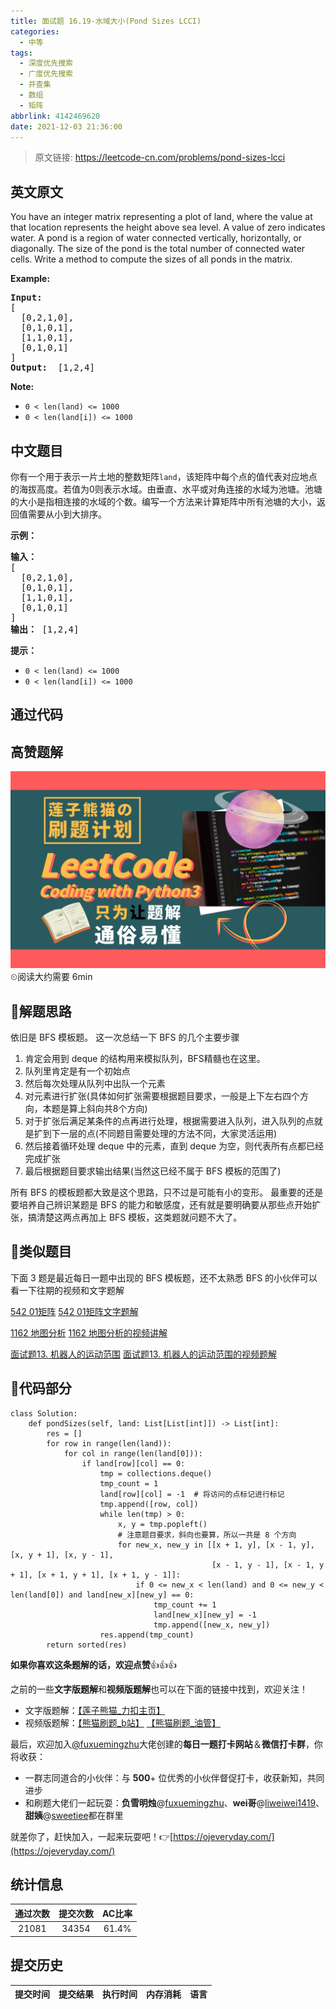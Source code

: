 ```yaml
---
title: 面试题 16.19-水域大小(Pond Sizes LCCI)
categories:
  - 中等
tags:
  - 深度优先搜索
  - 广度优先搜索
  - 并查集
  - 数组
  - 矩阵
abbrlink: 4142469620
date: 2021-12-03 21:36:00
---
```


> 原文链接: https://leetcode-cn.com/problems/pond-sizes-lcci


## 英文原文
<div><p>You have an integer matrix representing a plot of land, where the value at that loca&shy;tion represents the height above sea level. A value of zero indicates water. A pond is a region of water connected vertically, horizontally, or diagonally. The size of the pond is the total number of connected water cells. Write a method to compute the sizes of all ponds in the matrix.</p>

<p><strong>Example: </strong></p>

<pre>
<strong>Input: </strong>
[
  [0,2,1,0],
  [0,1,0,1],
  [1,1,0,1],
  [0,1,0,1]
]
<strong>Output: </strong> [1,2,4]
</pre>

<p><strong>Note: </strong></p>

<ul>
	<li><code>0 &lt; len(land) &lt;= 1000</code></li>
	<li><code>0 &lt; len(land[i]) &lt;= 1000</code></li>
</ul>
</div>

## 中文题目
<div><p>你有一个用于表示一片土地的整数矩阵<code>land</code>，该矩阵中每个点的值代表对应地点的海拔高度。若值为0则表示水域。由垂直、水平或对角连接的水域为池塘。池塘的大小是指相连接的水域的个数。编写一个方法来计算矩阵中所有池塘的大小，返回值需要从小到大排序。</p>
<p><strong>示例：</strong></p>
<pre><strong>输入：</strong>
[
  [0,2,1,0],
  [0,1,0,1],
  [1,1,0,1],
  [0,1,0,1]
]
<strong>输出：</strong> [1,2,4]
</pre>
<p><strong>提示：</strong></p>
<ul>
<li><code>0 < len(land) <= 1000</code></li>
<li><code>0 < len(land[i]) <= 1000</code></li>
</ul>
</div>

## 通过代码
<RecoDemo>
</RecoDemo>


## 高赞题解
![leetcode.png](../images/pond-sizes-lcci-0.png)
⏲阅读大约需要 6min

## 🔑解题思路
依旧是 BFS 模板题。
这一次总结一下 BFS 的几个主要步骤
1. 肯定会用到 deque 的结构用来模拟队列，BFS精髓也在这里。
2. 队列里肯定是有一个初始点
3. 然后每次处理从队列中出队一个元素
4. 对元素进行扩张(具体如何扩张需要根据题目要求，一般是上下左右四个方向，本题是算上斜向共8个方向)
5. 对于扩张后满足某条件的点再进行处理，根据需要进入队列，进入队列的点就是扩到下一层的点(不同题目需要处理的方法不同，大家灵活运用)
6. 然后接着循环处理 deque 中的元素，直到 deque 为空，则代表所有点都已经完成扩张
7. 最后根据题目要求输出结果(当然这已经不属于 BFS 模板的范围了)

所有 BFS 的模板题都大致是这个思路，只不过是可能有小的变形。
最重要的还是要培养自己辨识某题是 BFS 的能力和敏感度，还有就是要明确要从那些点开始扩张，搞清楚这两点再加上 BFS 模板，这类题就问题不大了。

## 🔶类似题目
下面 3 题是最近每日一题中出现的 BFS 模板题，还不太熟悉 BFS 的小伙伴可以看一下往期的视频和文字题解

[542 01矩阵](https://leetcode-cn.com/problems/01-matrix/)
[542 01矩阵文字题解](https://leetcode-cn.com/problems/01-matrix/solution/xiong-mao-shua-ti-python3-bfsmo-ban-ti-yi-dong-by-/)

[1162 地图分析](https://leetcode-cn.com/problems/as-far-from-land-as-possible/) 
[1162 地图分析的视频讲解](https://www.bilibili.com/video/BV1Pp4y1C7Hd/)

[面试题13. 机器人的运动范围](https://leetcode-cn.com/problems/ji-qi-ren-de-yun-dong-fan-wei-lcof/)
[面试题13. 机器人的运动范围的视频题解](https://leetcode-cn.com/problems/ji-qi-ren-de-yun-dong-fan-wei-lcof/solution/xiong-mao-shua-ti-python3-bfsjing-dian-mo-ban-yi-k/)

## 🐼代码部分
```python3
class Solution:
    def pondSizes(self, land: List[List[int]]) -> List[int]:
        res = []
        for row in range(len(land)):
            for col in range(len(land[0])):
                if land[row][col] == 0:
                    tmp = collections.deque()
                    tmp_count = 1
                    land[row][col] = -1  # 将访问的点标记进行标记
                    tmp.append([row, col])
                    while len(tmp) > 0:
                        x, y = tmp.popleft()
                        # 注意题目要求，斜向也要算，所以一共是 8 个方向
                        for new_x, new_y in [[x + 1, y], [x - 1, y], [x, y + 1], [x, y - 1],
                                             [x - 1, y - 1], [x - 1, y + 1], [x + 1, y + 1], [x + 1, y - 1]]:
                            if 0 <= new_x < len(land) and 0 <= new_y < len(land[0]) and land[new_x][new_y] == 0:
                                tmp_count += 1
                                land[new_x][new_y] = -1
                                tmp.append([new_x, new_y])
                    res.append(tmp_count)
        return sorted(res)
```

**如果你喜欢这条题解的话，欢迎点赞**👍👍👍 

之前的一些**文字版题解**和**视频版题解**也可以在下面的链接中找到，欢迎关注！
- 文字版题解：[【莲子熊猫_力扣主页】](https://leetcode-cn.com/u/lotuspanda/)
- 视频版题解：[【熊猫刷题_b站】](https://space.bilibili.com/21823823/channel/detail?cid=111007) [【熊猫刷题_油管】](https://www.youtube.com/channel/UCSlyDEALkpPSlU21DLzuRYA/playlists?view_as=subscriber)

最后，欢迎加入[@fuxuemingzhu](/u/fuxuemingzhu/)大佬创建的**每日一题打卡网站**＆**微信打卡群**，你将收获：
- 一群志同道合的小伙伴：与 **500**+ 位优秀的小伙伴督促打卡，收获新知，共同进步
- 和刷题大佬们一起玩耍：**负雪明烛**@[fuxuemingzhu](/u/fuxuemingzhu/)、**wei哥**@[liweiwei1419](/u/liweiwei1419/)、**甜姨**@[sweetiee](/u/sweetiee/)都在群里

就差你了，赶快加入，一起来玩耍吧！👉[https://ojeveryday.com/](https://ojeveryday.com/)

## 统计信息
| 通过次数 | 提交次数 | AC比率 |
| :------: | :------: | :------: |
|    21081    |    34354    |   61.4%   |

## 提交历史
| 提交时间 | 提交结果 | 执行时间 |  内存消耗  | 语言 |
| :------: | :------: | :------: | :--------: | :--------: |
